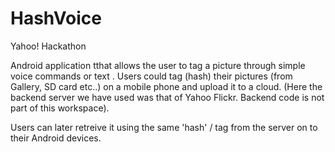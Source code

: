 HashVoice
=========

Yahoo! Hackathon

Android application tthat allows the user to tag a picture through simple voice commands or text .
Users could tag (hash) their pictures (from Gallery, SD card etc..) on a mobile phone and upload it to a cloud.
(Here the backend server we have used was that of Yahoo Flickr. Backend code is not part of this workspace).

Users can later retreive it using the same 'hash' / tag from the server on to their Android devices.

